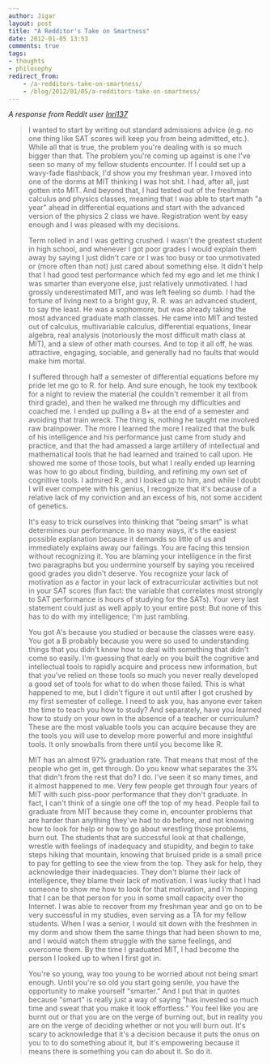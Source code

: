 ```yaml
---
author: Jigar
layout: post
title: "A Redditor's Take on Smartness"
date: 2012-01-05 13:53
comments: true
tags:
- thoughts
- philosophy
redirect_from:
    - /a-redditors-take-on-smartness/
    - /blog/2012/01/05/a-redditors-take-on-smartness/
---
```

<em>A response from Reddit user <a
href="http://www.reddit.com/r/confession/comments/nxdzz/im_not_as_smart_as_i_thought_i_was/c3d91jl">Inri137</a></em>

>I wanted to start by writing out standard admissions advice (e.g. no one thing like SAT scores will keep you from being admitted, etc.). While all that is true, the problem you're dealing with is so much bigger than that. The problem you're coming up against is one I've seen so many of my fellow students encounter. If I could set up a wavy-fade flashback, I'd show you my freshman year.
>I moved into one of the dorms at MIT thinking I was hot shit. I had, after all, just gotten into MIT. And beyond that, I had tested out of the freshman calculus and physics classes, meaning that I was able to start math "a year" ahead in differential equations and start with the advanced version of the physics 2 class we have. Registration went by easy enough and I was pleased with my decisions.
>
>Term rolled in and I was getting crushed. I wasn't the greatest student in high school, and whenever I got poor grades I would explain them away by saying I just didn't care or I was too busy or too unmotivated or (more often than not) just cared about something else. It didn't help that I had good test performance which fed my ego and let me think I was smarter than everyone else, just relatively unmotivated. I had grossly underestimated MIT, and was left feeling so dumb.
>I had the fortune of living next to a bright guy, R. R. was an advanced student, to say the least. He was a sophomore, but was already taking the most advanced graduate math classes. He came into MIT and tested out of calculus, multivariable calculus, differential equations, linear algebra, real analysis (notoriously the most difficult math class at MIT), and a slew of other math courses. And to top it all off, he was attractive, engaging, sociable, and generally had no faults that would make him mortal.
>
>I suffered through half a semester of differential equations before my pride let me go to R. for help. And sure enough, he took my textbook for a night to review the material (he couldn't remember it all from third grade), and then he walked me through my difficulties and coached me. I ended up pulling a B+ at the end of a semester and avoiding that train wreck. The thing is, nothing he taught me involved raw brainpower. The more I learned the more I realized that the bulk of his intelligence and his performance just came from study and practice, and that the had amassed a large artillery of intellectual and mathematical tools that he had learned and trained to call upon. He showed me some of those tools, but what I really ended up learning was how to go about finding, building, and refining my own set of cognitive tools. I admired R., and I looked up to him, and while I doubt I will ever compete with his genius, I recognize that it's because of a relative lack of my conviction and an excess of his, not some accident of genetics.
>
>It's easy to trick ourselves into thinking that "being smart" is what determines our performance. In so many ways, it's the easiest possible explanation because it demands so little of us and immediately explains away our failings. You are facing this tension without recognizing it. You are blaming your intelligence in the first two paragraphs but you undermine yourself by saying you received good grades you didn't deserve. You recognize your lack of motivation as a factor in your lack of extracurricular activities but not in your SAT scores (fun fact: the variable that correlates most strongly to SAT performance is hours of studying for the SATs). Your very last statement could just as well apply to your entire post:
>But none of this has to do with my intelligence; I'm just rambling.
>
>You got A's because you studied or because the classes were easy. You got a B probably because you were so used to understanding things that you didn't know how to deal with something that didn't come so easily. I'm guessing that early on you built the cognitive and intellectual tools to rapidly acquire and process new information, but that you've relied on those tools so much you never really developed a good set of tools for what to do when those failed. This is what happened to me, but I didn't figure it out until after I got crushed by my first semester of college. I need to ask you, has anyone ever taken the time to teach you how to study? And separately, have you learned how to study on your own in the absence of a teacher or curriculum? These are the most valuable tools you can acquire because they are the tools you will use to develop more powerful and more insightful tools. It only snowballs from there until you become like R.
>
>MIT has an almost 97% graduation rate. That means that most of the people who get in, get through. Do you know what separates the 3% that didn't from the rest that do? I do. I've seen it so many times, and it almost happened to me. Very few people get through four years of MIT with such piss-poor performance that they don't graduate. In fact, I can't think of a single one off the top of my head. People fail to graduate from MIT because they come in, encounter problems that are harder than anything they've had to do before, and not knowing how to look for help or how to go about wrestling those problems, burn out. The students that are successful look at that challenge, wrestle with feelings of inadequacy and stupidity, and begin to take steps hiking that mountain, knowing that bruised pride is a small price to pay for getting to see the view from the top. They ask for help, they acknowledge their inadequacies. They don't blame their lack of intelligence, they blame their lack of motivation. I was lucky that I had someone to show me how to look for that motivation, and I'm hoping that I can be that person for you in some small capacity over the Internet. I was able to recover from my freshman year and go on to be very successful in my studies, even serving as a TA for my fellow students. When I was a senior, I would sit down with the freshmen in my dorm and show them the same things that had been shown to me, and I would watch them struggle with the same feelings, and overcome them. By the time I graduated MIT, I had become the person I looked up to when I first got in.
>
>You're so young, way too young to be worried about not being smart enough. Until you're so old you start going senile, you have the opportunity to make yourself "smarter." And I put that in quotes because "smart" is really just a way of saying "has invested so much time and sweat that you make it look effortless." You feel like you are burnt out or that you are on the verge of burning out, but in reality you are on the verge of deciding whether or not you will burn out. It's scary to acknowledge that it's a decision because it puts the onus on you to to do something about it, but it's empowering because it means there is something you can do about it.
>So do it.
